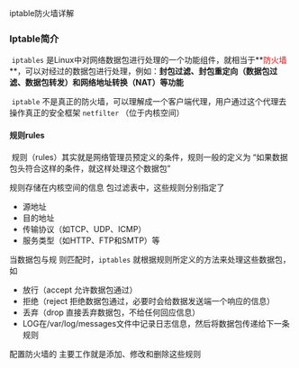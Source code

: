 iptable防火墙详解

### Iptable简介

​		`iptables` 是Linux中对网络数据包进行处理的一个功能组件，就相当于**<font color=red>防火墙</font>**，可以对经过的数据包进行处理，例如：**封包过滤、封包重定向（数据包过滤、数据包转发）和网络地址转换（NAT）等功能**

​		`iptable` 不是真正的防火墙，可以理解成一个客户端代理，用户通过这个代理去操作真正的安全框架 `netfilter` （位于内核空间）

####  规则rules

​		规则（rules）其实就是网络管理员预定义的条件，规则一般的定义为 “如果数据包头符合这样的条件，就这样处理这个数据包”

规则存储在内核空间的信息 包过滤表中，这些规则分别指定了

- 源地址
- 目的地址
- 传输协议（如TCP、UDP、ICMP）
- 服务类型（如HTTP、FTP和SMTP）等

当数据包与规 则匹配时，`iptables` 就根据规则所定义的方法来处理这些数据包，如

- 放行（accept 允许数据包通过）
- 拒绝（reject 拒绝数据包通过，必要时会给数据发送端一个响应的信息）
- 丢弃（drop 直接丢弃数据包，不给任何回应信息）
- LOG在/var/log/messages文件中记录日志信息，然后将数据包传递给下一条规则

配置防火墙的 主要工作就是添加、修改和删除这些规则